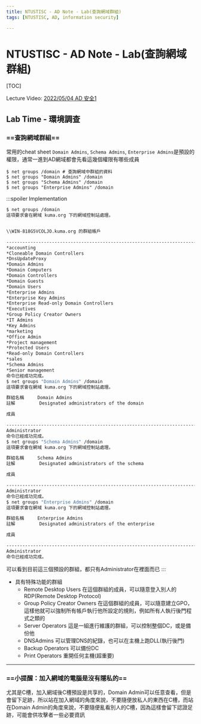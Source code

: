 ```yaml
---
title: NTUSTISC - AD Note - Lab(查詢網域群組)
tags: [NTUSTISC, AD, information security]

---
```


# NTUSTISC - AD Note - Lab(查詢網域群組)
[TOC]

Lecture Video: [2022/05/04 AD 安全1](https://youtu.be/Cv2gNQkDM8Q?si=SycYwgWohlu97dc3)

## Lab Time - 環境調查
### ==查詢網域群組==
常用的cheat sheet
`Domain Admins`, `Schema Admins`, `Enterprise Admins`是預設的權限，通常一進到AD網域都會先看這幾個權限有哪些成員
```bash!
$ net groups /domain # 查詢網域中群組的資料
$ net groups "Domain Admins" /domain
$ net groups "Schema Admins" /domain
$ net groups "Enterprise Admins" /domain
```
:::spoiler Implementation
```bash
$ net groups /domain
這項要求會在網域 kuma.org 下的網域控制站處理。


\\WIN-818G5VCOLJO.kuma.org 的群組帳戶

-------------------------------------------------------------------------------
*accounting
*Cloneable Domain Controllers
*DnsUpdateProxy
*Domain Admins
*Domain Computers
*Domain Controllers
*Domain Guests
*Domain Users
*Enterprise Admins
*Enterprise Key Admins
*Enterprise Read-only Domain Controllers
*Executives
*Group Policy Creator Owners
*IT Admins
*Key Admins
*marketing
*Office Admin
*Project management
*Protected Users
*Read-only Domain Controllers
*sales
*Schema Admins
*Senior management
命令已經成功完成。
$ net groups "Domain Admins" /domain
這項要求會在網域 kuma.org 下的網域控制站處理。

群組名稱     Domain Admins
註解         Designated administrators of the domain

成員

-------------------------------------------------------------------------------
Administrator
命令已經成功完成。
$ net groups "Schema Admins" /domain
這項要求會在網域 kuma.org 下的網域控制站處理。

群組名稱     Schema Admins
註解         Designated administrators of the schema

成員

-------------------------------------------------------------------------------
Administrator
命令已經成功完成。
$ net groups "Enterprise Admins" /domain
這項要求會在網域 kuma.org 下的網域控制站處理。

群組名稱     Enterprise Admins
註解         Designated administrators of the enterprise

成員

-------------------------------------------------------------------------------
Administrator
命令已經成功完成。
```
可以看到目前這三個預設的群組，都只有Administrator在裡面而已
:::
* 具有特殊功能的群組
    * Remote Desktop Users
    在這個群組的成員，可以隨意登入別人的RDP(Remote Desktop Protocol)
    * Group Policy Creator Owners
    在這個群組的成員，可以隨意建立GPO，這樣他就可以強制所有帳戶執行他所設定的規則，例如所有人執行後門程式之類的
    * Server Operators
    這是一組進行維護的群組，可以控制整個DC，或是備份他
    * DNSAdmins
    可以管理DNS的紀錄，也可以在主機上跑DLL(執行後門)
    * Backup Operators
    可以備份DC
    * Print Operators
    重開任何主機(超重要)

---
### ==小提醒：加入網域的電腦是沒有隱私的==
尤其是C槽，加入網域後C槽預設是共享的，Domain Admin可以任意查看，但是會留下足跡，所以站在加入網域的角度來說，不要隨便放私人的東西在C槽，而站在Domain Admin的角度來說，不要隨便亂看別人的C槽，因為這樣會留下認證足跡，可能會供攻擊者一些必要資訊